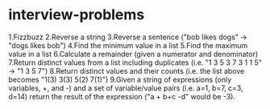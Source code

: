# interview-problems
1.Fizzbuzz
2.Reverse a string
3.Reverse a sentence ("bob likes dogs" -> "dogs likes bob")
4.Find the minimum value in a list
5.Find the maximum value in a list
6.Calculate a remainder (given a numerator and denominator)
7.Return distinct values from a list including duplicates (i.e. "1 3 5 3 7 3 1 1 5" -> "1 3 5 7")
8.Return distinct values and their counts (i.e. the list above becomes "1(3) 3(3) 5(2) 7(1)")
9.Given a string of expressions (only variables, +, and -) and a set of variable/value pairs (i.e. a=1, b=7, c=3, d=14) return the result of the expression ("a + b+c -d" would be -3).
